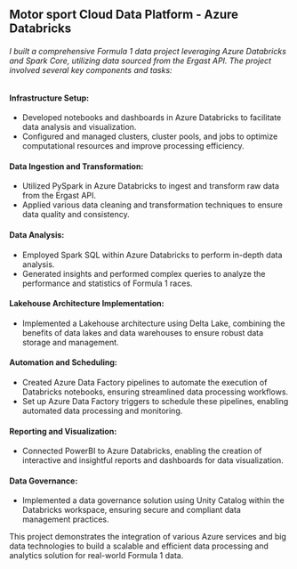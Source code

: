 ## Motor sport Cloud Data Platform - Azure Databricks

###### I built a comprehensive Formula 1 data project leveraging Azure Databricks and Spark Core, utilizing data sourced from the Ergast API. The project involved several key components and tasks:

#### Infrastructure Setup:

* Developed notebooks and dashboards in Azure Databricks to facilitate data analysis and visualization.
* Configured and managed clusters, cluster pools, and jobs to optimize computational resources and improve processing efficiency.

#### Data Ingestion and Transformation:

* Utilized PySpark in Azure Databricks to ingest and transform raw data from the Ergast API.
* Applied various data cleaning and transformation techniques to ensure data quality and consistency.

#### Data Analysis:

* Employed Spark SQL within Azure Databricks to perform in-depth data analysis.
* Generated insights and performed complex queries to analyze the performance and statistics of Formula 1 races.

#### Lakehouse Architecture Implementation:

* Implemented a Lakehouse architecture using Delta Lake, combining the benefits of data lakes and data warehouses to ensure robust data storage and management.

#### Automation and Scheduling:

* Created Azure Data Factory pipelines to automate the execution of Databricks notebooks, ensuring streamlined data processing workflows.
* Set up Azure Data Factory triggers to schedule these pipelines, enabling automated data processing and monitoring.

#### Reporting and Visualization:

* Connected PowerBI to Azure Databricks, enabling the creation of interactive and insightful reports and dashboards for data visualization.

#### Data Governance:

* Implemented a data governance solution using Unity Catalog within the Databricks workspace, ensuring secure and compliant data management practices.

This project demonstrates the integration of various Azure services and big data technologies to build a scalable and efficient data processing and analytics solution for real-world Formula 1 data.

